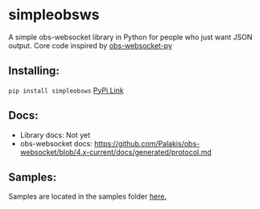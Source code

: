 # simpleobsws
A simple obs-websocket library in Python for people who just want JSON output. Core code inspired by [obs-websocket-py](https://github.com/Elektordi/obs-websocket-py)

## Installing:
`pip install simpleobsws` [PyPi Link](https://pypi.org/project/simpleobsws/)

## Docs:
- Library docs: Not yet
- obs-websocket docs: https://github.com/Palakis/obs-websocket/blob/4.x-current/docs/generated/protocol.md

## Samples:
Samples are located in the samples folder [here.](/samples)
